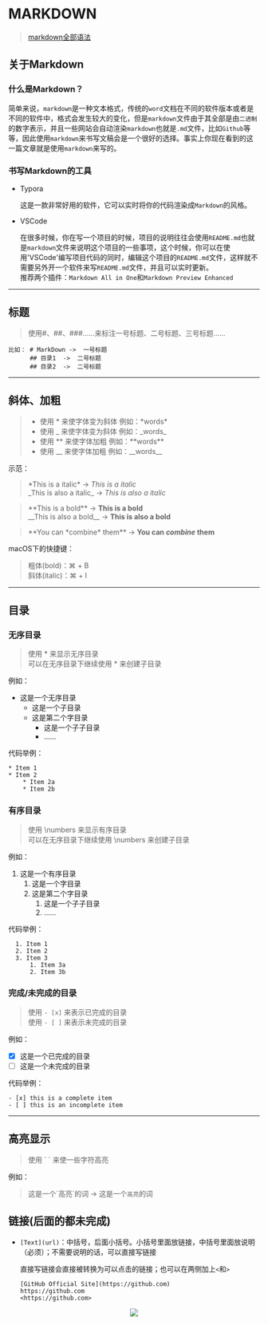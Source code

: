 # MARKDOWN

> [markdown全部语法](https://docs.github.com/cn/get-started/writing-on-github/getting-started-with-writing-and-formatting-on-github/basic-writing-and-formatting-syntax)

## 关于Markdown

### 什么是Markdown？

简单来说，`markdown`是一种文本格式，传统的`word`文档在不同的软件版本或者是不同的软件中，格式会发生较大的变化，但是`markdown`文件由于其全部是由`二进制`的数字表示，并且一些网站会自动渲染`markdown`也就是`.md`文件，比如`Github`等等，因此使用`markdown`来书写文稿会是一个很好的选择。事实上你现在看到的这一篇文章就是使用`markdown`来写的。

### 书写Markdown的工具
* Typora
  
  这是一款非常好用的软件，它可以实时将你的代码渲染成`Markdown`的风格。

* VSCode

  在很多时候，你在写一个项目的时候，项目的说明往往会使用`README.md`也就是`markdown`文件来说明这个项目的一些事项，这个时候，你可以在使用'VSCode'编写项目代码的同时，编辑这个项目的`README.md`文件，这样就不需要另外开一个软件来写`README.md`文件，并且可以实时更新。  
  推荐两个插件：`Markdown All in One`和`Markdown Preview Enhanced`

-----

## 标题

>使用#、##、###……来标注一号标题、二号标题、三号标题……

```
比如： # MarkDown ->  一号标题
      ## 目录1  ->  二号标题
      ## 目录2  ->  二号标题
```

-----

## 斜体、加粗

> * 使用 \* 来使字体变为斜体 例如：\*words\*
> * 使用 \_ 来使字体变为斜体 例如：\_words\_
> * 使用 \*\* 来使字体加粗 例如：\*\*words\*\*
> * 使用 \_\_ 来使字体加粗 例如：\_\_words\_\_

示范：

>\*This is a italic\* -> *This is a italic*  
>\_This is also a italic\_ -> _This is also a italic_

>\*\*This is a bold\*\* -> **This is a bold**  
>\_\_This is also a bold\_\_ -> __This is also a bold__

>\*\*You can \*combine\* them\*\* -> **You can *combine* them**

 macOS下的快捷键：

>粗体(bold)：⌘ + B  
>斜体(italic)：⌘ + I

-----

## 目录

### 无序目录

> 使用 \* 来显示无序目录  
> 可以在无序目录下继续使用 \* 来创建子目录

例如：

* 这是一个无序目录
  * 这是一个子目录
  * 这是第二个字目录
    * 这是一个子子目录
    * ......

代码举例：

```
* Item 1
* Item 2
    * Item 2a
    * Item 2b
```

### 有序目录

> 使用 \numbers 来显示有序目录  
> 可以在无序目录下继续使用 \numbers 来创建子目录

例如：

1. 这是一个有序目录
   1. 这是一个字目录
   2. 这是第二个字目录
      1. 这是一个子子目录
      2. ......
   
代码举例：

```
  1. Item 1
  2. Item 2
  3. Item 3
      1. Item 3a
      2. Item 3b
```

### 完成/未完成的目录

> 使用 `- [x]` 来表示已完成的目录  
> 使用 `- [ ]` 来表示未完成的目录

例如：

- [x] 这是一个已完成的目录
- [ ] 这是一个未完成的目录

代码举例：

```
- [x] this is a complete item
- [ ] this is an incomplete item
```

-----

## 高亮显示

> 使用 \` \` 来使一些字符高亮

例如：

> 这是一个\`高亮\`的词 -> 这是一个`高亮`的词

## 链接(后面的都未完成)

* `[Text](url)`：中括号，后面小括号。小括号里面放链接，中括号里面放说明（必须）；不需要说明的话，可以直接写链接

  直接写链接会直接被转换为可以点击的链接；也可以在两侧加上`<`和`>`

  ```
  [GitHub Official Site](https://github.com)  
  https://github.com  
  <https://github.com>
  ```




<div align = center><img src = "https://pic.imgdb.cn/item/62c96a43f54cd3f937eab23c.png" >